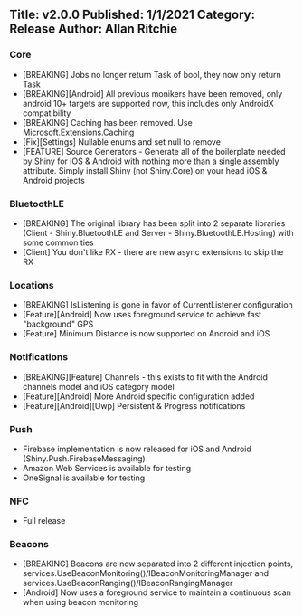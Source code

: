 Title: v2.0.0
Published: 1/1/2021
Category: Release
Author: Allan Ritchie
---

### Core
* [BREAKING] Jobs no longer return Task of bool, they now only return Task
* [BREAKING][Android] All previous monikers have been removed, only android 10+ targets are supported now, this includes only AndroidX compatibility
* [BREAKING] Caching has been removed.  Use Microsoft.Extensions.Caching
* [Fix][Settings] Nullable enums and set null to remove
* [FEATURE] Source Generators - Generate all of the boilerplate needed by Shiny for iOS & Android with nothing more than a single assembly attribute. Simply install Shiny (not Shiny.Core) on your head iOS & Android projects

### BluetoothLE
* [BREAKING] The original library has been split into 2 separate libraries (Client - Shiny.BluetoothLE and Server - Shiny.BluetoothLE.Hosting) with some common ties
* [Client] You don't like RX - there are new async extensions to skip the RX

### Locations
* [BREAKING] IsListening is gone in favor of CurrentListener configuration
* [Feature][Android] Now uses foreground service to achieve fast "background" GPS
* [Feature] Minimum Distance is now supported on Android and iOS

### Notifications
* [BREAKING][Feature] Channels - this exists to fit with the Android channels model and iOS category model
* [Feature][Android] More Android specific configuration added
* [Feature][Android][Uwp] Persistent & Progress notifications

### Push
* Firebase implementation is now released for iOS and Android  (Shiny.Push.FirebaseMessaging)
* Amazon Web Services is available for testing
* OneSignal is available for testing

### NFC
* Full release

### Beacons
* [BREAKING] Beacons are now separated into 2 different injection points, services.UseBeaconMonitoring()/IBeaconMonitoringManager and services.UseBeaconRanging()/IBeaconRangingManager
* [Android] Now uses a foreground service to maintain a continuous scan when using beacon monitoring